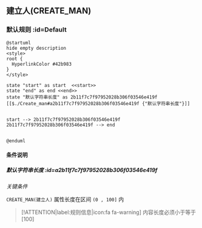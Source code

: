 ## 建立人(CREATE_MAN) <!-- {docsify-ignore-all} -->

   

### 默认规则 :id=Default

```plantuml
@startuml
hide empty description
<style>
root {
  HyperlinkColor #42b983
}
</style>

state "start" as start  <<start>>
state "end" as end <<end>>
state "默认字符串长度" as 2b11f7c7f97952028b306f03546e419f [[$./Create_man#a2b11f7c7f97952028b306f03546e419f {"默认字符串长度"}]]


start --> 2b11f7c7f97952028b306f03546e419f 
2b11f7c7f97952028b306f03546e419f --> end 


@enduml
```

#### 条件说明

##### 默认字符串长度 :id=a2b11f7c7f97952028b306f03546e419f


*关键条件*


`CREATE_MAN(建立人)` 属性长度在区间 `(0 , 100]` 内

> [!ATTENTION|label:规则信息|icon:fa fa-warning]
> 内容长度必须小于等于[100]







